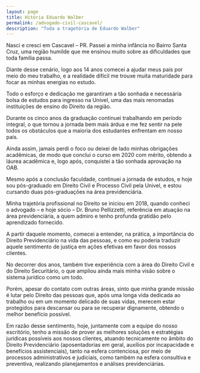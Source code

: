 ```yaml
---
layout: page
title: Hitória Eduardo Walber
permalink: /advogado-civil-cascavel/
description: "Toda a tragetória de Eduardo Walber"
---
```

Nasci e cresci em Cascavel – PR. Passei a minha infância no Bairro Santa Cruz, uma região humilde que me ensinou muito sobre as dificuldades que toda família passa.

Diante desse cenário, logo aos 14 anos comecei a ajudar meus pais por meio do meu trabalho, e a realidade difícil me trouxe muita maturidade para focar as minhas energias no estudo.

Todo o esforço e dedicação me garantiram a tão sonhada e necessária bolsa de estudos para ingresso na Univel, uma das mais renomadas instituições de ensino do Direito da região.

Durante os cinco anos da graduação continuei trabalhando em período integral, o que tornou a jornada bem mais árdua e me fez sentir na pele todos os obstáculos que a maioria dos estudantes enfrentam em nosso país.

Ainda assim, jamais perdi o foco ou deixei de lado minhas obrigações acadêmicas, de modo que conclui o curso em 2020 com mérito, obtendo a láurea acadêmica e, logo após, conquistei a tão sonhada aprovação na OAB.

Mesmo após a conclusão faculdade, continuei a jornada de estudos, e hoje sou pós-graduado em Direito Civil e Processo Civil pela Univel, e estou cursando duas pós-graduações na área previdenciária.

Minha trajetória profissional no Direito se iniciou em 2018, quando conheci o advogado – e hoje sócio – Dr. Bruno Pellizzetti, referência em atuação na área previdenciária, a quem admiro e tenho profunda gratidão pelo aprendizado fornecido.

A partir daquele momento, comecei a entender, na prática, a importância do Direito Previdenciário na vida das pessoas, e como eu poderia traduzir aquele sentimento de justiça em ações efetivas em favor dos nossos clientes.

No decorrer dos anos, também tive experiência com a área do Direito Civil e do Direito Securitário, o que ampliou ainda mais minha visão sobre o sistema jurídico como um todo.

Porém, apesar do contato com outras áreas, sinto que minha grande missão é lutar pelo Direito das pessoas que, após uma longa vida dedicada ao trabalho ou em um momento delicado de suas vidas, merecem estar protegidos para descansar ou para se recuperar dignamente, obtendo o melhor benefício possível.

Em razão desse sentimento, hoje, juntamente com a equipe do nosso escritório, tenho a missão de prover as melhores soluções e estratégias jurídicas possíveis aos nossos clientes, atuando tecnicamente no âmbito do Direito Previdenciário (aposentadorias em geral, auxílios por incapacidade e benefícios assistenciais), tanto na esfera contenciosa, por meio de processos administrativos e judiciais, como também na esfera consultiva e preventiva, realizando planejamentos e análises previdenciárias.

